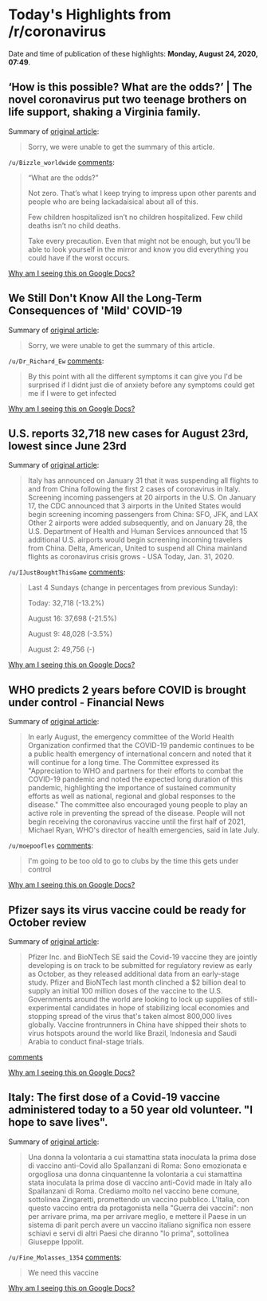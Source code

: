# Today's Highlights from /r/coronavirus

Date and time of publication of these highlights: **Monday, August 24, 2020, 07:49**.

## ‘How is this possible? What are the odds?’ | The novel coronavirus put two teenage brothers on life support, shaking a Virginia family.

Summary of [original article](https://www.washingtonpost.com/nation/2020/08/23/brothers-coronavirus-virginia/?arc404=true):

> Sorry, we were unable to get the summary of this article.

`/u/Bizzle_worldwide` [comments](https://www.reddit.com/r/Coronavirus/comments/ifd9t1/how_is_this_possible_what_are_the_odds_the_novel/):

> “What are the odds?”
> 
> Not zero. That’s what I keep trying to impress upon other parents and people who are being lackadaisical about all of this. 
> 
> Few children hospitalized isn’t no children hospitalized. Few child deaths isn’t no child deaths. 
> 
> Take every precaution. Even that might not be enough, but you’ll be able to look yourself in the mirror and know you did everything you could have if the worst occurs.

[Why am I seeing this on Google Docs?](https://docs.google.com/document/d/1Dc6We63vOXIZsc0op-Bt4abqkYjXzOigalQqFxmvvbM/edit?usp=sharing)

## We Still Don't Know All the Long-Term Consequences of 'Mild' COVID-19

Summary of [original article](https://vitals.lifehacker.com/we-still-dont-know-all-the-long-term-consequences-of-mi-1844560700):

> Sorry, we were unable to get the summary of this article.

`/u/Dr_Richard_Ew` [comments](https://www.reddit.com/r/Coronavirus/comments/ifnqc0/we_still_dont_know_all_the_longterm_consequences/):

> By this point with all the different symptoms it can give you I'd be surprised if I didnt just die of anxiety before any symptoms could get me if I were to get infected

[Why am I seeing this on Google Docs?](https://docs.google.com/document/d/1Dc6We63vOXIZsc0op-Bt4abqkYjXzOigalQqFxmvvbM/edit?usp=sharing)

## U.S. reports 32,718 new cases for August 23rd, lowest since June 23rd

Summary of [original article](https://www.worldometers.info/coronavirus/country/us/):

> Italy has announced on January 31 that it was suspending all flights to and from China following the first 2 cases of coronavirus in Italy. Screening incoming passengers at 20 airports in the U.S. On January 17, the CDC announced that 3 airports in the United States would begin screening incoming passengers from China: SFO, JFK, and LAX Other 2 airports were added subsequently, and on January 28, the U.S. Department of Health and Human Services announced that 15 additional U.S. airports would begin screening incoming travelers from China. Delta, American, United to suspend all China mainland flights as coronavirus crisis grows - USA Today, Jan. 31, 2020.

`/u/IJustBoughtThisGame` [comments](https://www.reddit.com/r/Coronavirus/comments/ifg7dy/us_reports_32718_new_cases_for_august_23rd_lowest/):

> Last 4 Sundays (change in percentages from previous Sunday):
> 
> Today: 32,718 (-13.2%)
> 
> August 16: 37,698 (-21.5%)
> 
> August 9: 48,028 (-3.5%)
> 
> August 2: 49,756 (-)

[Why am I seeing this on Google Docs?](https://docs.google.com/document/d/1Dc6We63vOXIZsc0op-Bt4abqkYjXzOigalQqFxmvvbM/edit?usp=sharing)

## WHO predicts 2 years before COVID is brought under control - Financial News

Summary of [original article](https://financialnews.com/news/covid-19/who-predicts-2-years-before-covid-is-brought-under-control/):

> In early August, the emergency committee of the World Health Organization confirmed that the COVID-19 pandemic continues to be a public health emergency of international concern and noted that it will continue for a long time. The Committee expressed its "Appreciation to WHO and partners for their efforts to combat the COVID-19 pandemic and noted the expected long duration of this pandemic, highlighting the importance of sustained community efforts as well as national, regional and global responses to the disease." The committee also encouraged young people to play an active role in preventing the spread of the disease. People will not begin receiving the coronavirus vaccine until the first half of 2021, Michael Ryan, WHO's director of health emergencies, said in late July.

`/u/moepoofles` [comments](https://www.reddit.com/r/Coronavirus/comments/ifnf0v/who_predicts_2_years_before_covid_is_brought/):

> I'm going to be too old to go to clubs by the time this gets under control

[Why am I seeing this on Google Docs?](https://docs.google.com/document/d/1Dc6We63vOXIZsc0op-Bt4abqkYjXzOigalQqFxmvvbM/edit?usp=sharing)

## Pfizer says its virus vaccine could be ready for October review

Summary of [original article](https://www.aljazeera.com/ajimpact/pfizer-virus-vaccine-ready-october-review-200821063925888.html):

> Pfizer Inc. and BioNTech SE said the Covid-19 vaccine they are jointly developing is on track to be submitted for regulatory review as early as October, as they released additional data from an early-stage study. Pfizer and BioNTech last month clinched a $2 billion deal to supply an initial 100 million doses of the vaccine to the U.S. Governments around the world are looking to lock up supplies of still-experimental candidates in hope of stabilizing local economies and stopping spread of the virus that's taken almost 800,000 lives globally. Vaccine frontrunners in China have shipped their shots to virus hotspots around the world like Brazil, Indonesia and Saudi Arabia to conduct final-stage trials.

[comments](https://www.reddit.com/r/Coronavirus/comments/ifmxqp/pfizer_says_its_virus_vaccine_could_be_ready_for/)

[Why am I seeing this on Google Docs?](https://docs.google.com/document/d/1Dc6We63vOXIZsc0op-Bt4abqkYjXzOigalQqFxmvvbM/edit?usp=sharing)

## Italy: The first dose of a Covid-19 vaccine administered today to a 50 year old volunteer. "I hope to save lives".

Summary of [original article](https://www.corriere.it/cronache/20_agosto_24/vaccino-anti-covid-spallanzani-prima-dose-una-volontaria-50enne-spero-essere-d-aiuto-salvare-vite-1d577804-e5e7-11ea-943c-b2c77e7530c9.shtml):

> Una donna la volontaria a cui stamattina stata inoculata la prima dose di vaccino anti-Covid allo Spallanzani di Roma: Sono emozionata e orgogliosa una donna cinquantenne la volontaria a cui stamattina stata inoculata la prima dose di vaccino anti-Covid made in Italy allo Spallanzani di Roma. Crediamo molto nel vaccino bene comune, sottolinea Zingaretti, promettendo un vaccino pubblico. L'Italia, con questo vaccino entra da protagonista nella "Guerra dei vaccini": non per arrivare prima, ma per arrivare meglio, e mettere il Paese in un sistema di parit perch avere un vaccino italiano significa non essere schiavi e servi di altri Paesi che diranno "Io prima", sottolinea Giuseppe Ippolit.

`/u/Fine_Molasses_1354` [comments](https://www.reddit.com/r/Coronavirus/comments/ifo916/italy_the_first_dose_of_a_covid19_vaccine/):

> We need this vaccine

[Why am I seeing this on Google Docs?](https://docs.google.com/document/d/1Dc6We63vOXIZsc0op-Bt4abqkYjXzOigalQqFxmvvbM/edit?usp=sharing)

